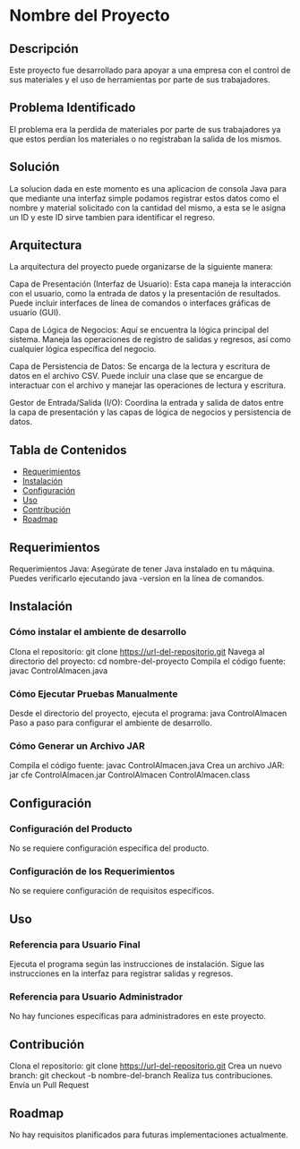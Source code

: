 # Nombre del Proyecto

## Descripción

Este proyecto fue desarrollado para apoyar a una empresa con el control de sus materiales y el uso de herramientas por parte de sus trabajadores.

## Problema Identificado

El problema era la perdida de materiales por parte de sus trabajadores ya que estos perdian los materiales o no registraban la salida de los mismos.

## Solución

La solucion dada en este momento es una aplicacion de consola Java para que mediante una interfaz simple podamos registrar estos datos como el nombre y material solicitado con la cantidad del mismo, a esta se le asigna un ID y este ID sirve tambien para identificar el regreso.

## Arquitectura

La arquitectura del proyecto puede organizarse de la siguiente manera:

Capa de Presentación (Interfaz de Usuario): Esta capa maneja la interacción con el usuario, como la entrada de datos y la presentación de resultados. Puede incluir interfaces de línea de comandos o interfaces gráficas de usuario (GUI).

Capa de Lógica de Negocios: Aquí se encuentra la lógica principal del sistema. Maneja las operaciones de registro de salidas y regresos, así como cualquier lógica específica del negocio.

Capa de Persistencia de Datos: Se encarga de la lectura y escritura de datos en el archivo CSV. Puede incluir una clase que se encargue de interactuar con el archivo y manejar las operaciones de lectura y escritura.

Gestor de Entrada/Salida (I/O): Coordina la entrada y salida de datos entre la capa de presentación y las capas de lógica de negocios y persistencia de datos.

## Tabla de Contenidos

- [Requerimientos](#requerimientos)
- [Instalación](#instalación)
- [Configuración](#configuración)
- [Uso](#uso)
- [Contribución](#contribución)
- [Roadmap](#roadmap)

## Requerimientos

Requerimientos
Java: Asegúrate de tener Java instalado en tu máquina. Puedes verificarlo ejecutando java -version en la línea de comandos.

## Instalación

### Cómo instalar el ambiente de desarrollo

Clona el repositorio: git clone https://url-del-repositorio.git
Navega al directorio del proyecto: cd nombre-del-proyecto
Compila el código fuente: javac ControlAlmacen.java

### Cómo Ejecutar Pruebas Manualmente

Desde el directorio del proyecto, ejecuta el programa: java ControlAlmacen
Paso a paso para configurar el ambiente de desarrollo.

### Cómo Generar un Archivo JAR

Compila el código fuente: javac ControlAlmacen.java
Crea un archivo JAR: jar cfe ControlAlmacen.jar ControlAlmacen ControlAlmacen.class

## Configuración

### Configuración del Producto
No se requiere configuración específica del producto.

### Configuración de los Requerimientos
No se requiere configuración de requisitos específicos.

## Uso

### Referencia para Usuario Final

Ejecuta el programa según las instrucciones de instalación.
Sigue las instrucciones en la interfaz para registrar salidas y regresos.

### Referencia para Usuario Administrador

No hay funciones específicas para administradores en este proyecto.

## Contribución

Clona el repositorio: git clone https://url-del-repositorio.git
Crea un nuevo branch: git checkout -b nombre-del-branch
Realiza tus contribuciones.
Envía un Pull Request

## Roadmap

No hay requisitos planificados para futuras implementaciones actualmente.
